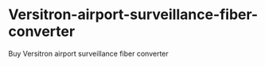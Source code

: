 # Versitron-airport-surveillance-fiber-converter
Buy Versitron airport surveillance fiber converter
